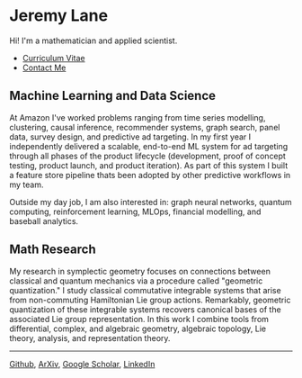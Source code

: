 # Jeremy Lane

Hi! I'm a mathematician and applied scientist.

- [Curriculum Vitae](cv.md)
- [Contact Me](mailto:lane203j@gmail.com)

## Machine Learning and Data Science

At Amazon I've worked problems ranging from time series modelling, clustering, causal inference, recommender systems, graph search, panel data, survey design, and predictive ad targeting. In my first year I independently delivered a scalable, end-to-end ML system for ad targeting through all phases of the product lifecycle (development, proof of concept testing, product launch, and product iteration). As part of this system I built a feature store pipeline thats been adopted by other predictive workflows in my team.

Outside my day job, I am also interested in: graph neural networks, quantum computing, reinforcement learning, MLOps, financial modelling, and baseball analytics.

## Math Research

My research in symplectic geometry focuses on connections between classical and quantum mechanics via a procedure called "geometric quantization." 
I study classical commutative integrable systems that arise from non-commuting Hamiltonian Lie group actions.
Remarkably, geometric quantization of these integrable systems recovers canonical bases of the associated Lie group representation. In this work I combine tools from differential, complex, and algebraic geometry, algebraic topology, Lie theory, analysis, and representation theory.

---

[Github](https://github.com/lanej5), [ArXiv](https://arxiv.org/a/lane_j_2.html), [Google Scholar](https://scholar.google.ca/citations?user=atcyxVwAAAAJ&hl=en), [LinkedIn](https://linkedin.com/in/lanej5)
